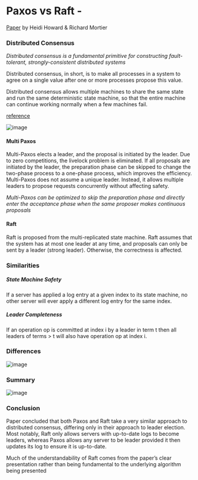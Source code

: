 # Paxos vs Raft - 

[Paper](https://arxiv.org/pdf/2004.05074.pdf) by Heidi Howard & Richard Mortier

### Distributed Consensus

_Distributed consensus is a fundamental primitive for constructing fault-tolerant, strongly-consistent distributed systems_

Distributed consensus, in short, is to make all processes in a system to agree on a single value after one or more processes propose this value.

Distributed consensus allows multiple machines to share the same state and run the same deterministic state machine, 
so that the entire machine can continue working normally when a few machines fail.

[reference](https://www.alibabacloud.com/blog/paxos-raft-epaxos-how-has-distributed-consensus-technology-evolved_597127)

![image](https://user-images.githubusercontent.com/7579608/118272252-a59b3700-b4c2-11eb-9ad5-3bc6102bdaac.png)


#### Multi Paxos

Multi-Paxos elects a leader, and the proposal is initiated by the leader. Due to zero competitions, the livelock problem is eliminated. 
If all proposals are initiated by the leader, the preparation phase can be skipped to change the two-phase process to a one-phase process, 
which improves the efficiency. Multi-Paxos does not assume a unique leader. Instead, it allows multiple leaders to propose requests concurrently 
without affecting safety. 

_Multi-Paxos can be optimized to skip the preparation phase and directly enter the acceptance phase when the same proposer makes continuous proposals_


#### Raft
 Raft is proposed from the multi-replicated state machine. Raft assumes that the system has at most one leader at any time, and proposals can only be sent by a leader (strong leader). Otherwise, the correctness is affected.


### Similarities

##### State Machine Safety 
If a server has applied
a log entry at a given index to its state machine, no other server
will ever apply a different log entry for the same index.

##### Leader Completeness
If an operation op is
committed at index i by a leader in term t then all leaders of
terms > t will also have operation op at index i.


### Differences 
![image](https://user-images.githubusercontent.com/7579608/118272961-a54f6b80-b4c3-11eb-93c5-d620e40aaf46.png)


### Summary
![image](https://user-images.githubusercontent.com/7579608/118272871-881a9d00-b4c3-11eb-99ad-16fbb448f851.png)

### Conclusion
Paper concluded that both Paxos and Raft take a very similar approach to distributed consensus, differing only in their approach to leader election. Most notably, Raft only allows servers with up-to-date logs to become leaders, whereas Paxos allows any server to be leader provided it then updates its log to ensure it is up-to-date.

Much of the understandability of Raft comes from the paper’s clear presentation rather than being fundamental to the underlying algorithm being presented
